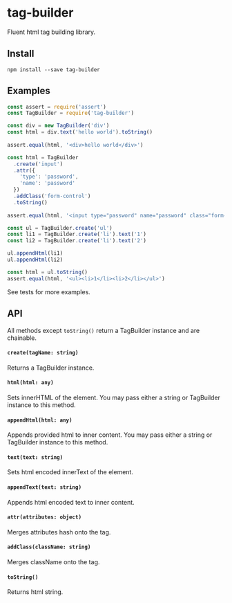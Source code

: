# tag-builder

Fluent html tag building library.

## Install
```
npm install --save tag-builder
```

## Examples

``` js
const assert = require('assert')
const TagBuilder = require('tag-builder')

const div = new TagBuilder('div')
const html = div.text('hello world').toString()
  
assert.equal(html, '<div>hello world</div>')
```

``` js
const html = TagBuilder
  .create('input')
  .attr({
    'type': 'password',
    'name': 'password'
  })
  .addClass('form-control')
  .toString()
  
assert.equal(html, '<input type="password" name="password" class="form-control">')
```

``` js
const ul = TagBuilder.create('ul')
const li1 = TagBuilder.create('li').text('1')
const li2 = TagBuilder.create('li').text('2')

ul.appendHtml(li1)
ul.appendHtml(li2)

const html = ul.toString()
assert.equal(html, '<ul><li>1</li><li>2</li></ul>')
```

See tests for more examples.

## API

All methods except `toString()` return a TagBuilder instance and are chainable.

#### `create(tagName: string)`
Returns a TagBuilder instance.

#### `html(html: any)`
Sets innerHTML of the element. You may pass either a string
or TagBuilder instance to this method.

#### `appendHtml(html: any)`
Appends provided html to inner content.  You may pass either a string
or TagBuilder instance to this method.

#### `text(text: string)`
Sets html encoded innerText of the element.

#### `appendText(text: string)`
Appends html encoded text to inner content.

#### `attr(attributes: object)`
Merges attributes hash onto the tag.

#### `addClass(className: string)`
Merges className onto the tag.

#### `toString()`
Returns html string.

